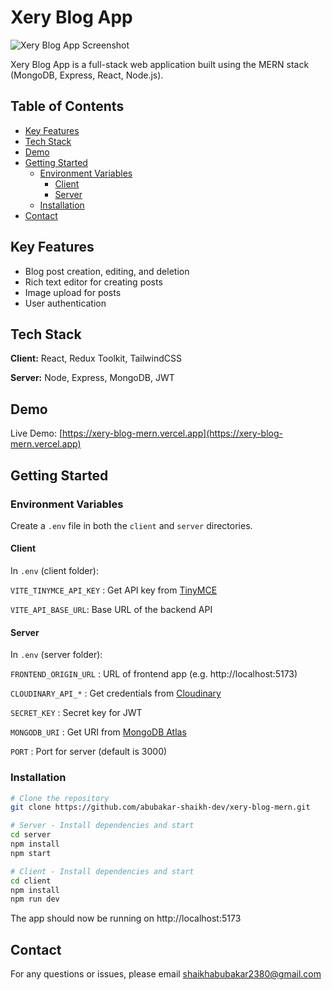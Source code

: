 # Xery Blog App

![Xery Blog App Screenshot](https://raw.githubusercontent.com/abubakar-shaikh-dev/xery-blog-mern/main/media/xery-blog-app.png)

Xery Blog App is a full-stack web application built using the MERN stack (MongoDB, Express, React, Node.js).

## Table of Contents 

- [Key Features](#key-features)
- [Tech Stack](#tech-stack)
- [Demo](#demo)
- [Getting Started](#getting-started)
  - [Environment Variables](#environment-variables)
    - [Client](#client)
    - [Server](#server)
  - [Installation](#installation)
- [Contact](#contact)

## Key Features

- Blog post creation, editing, and deletion
- Rich text editor for creating posts 
- Image upload for posts
- User authentication

## Tech Stack

**Client:** React, Redux Toolkit, TailwindCSS

**Server:** Node, Express, MongoDB, JWT

## Demo

Live Demo: [https://xery-blog-mern.vercel.app](https://xery-blog-mern.vercel.app) 

## Getting Started 

### Environment Variables

Create a `.env` file in both the `client` and `server` directories.

#### Client 

In `.env` (client folder):

`VITE_TINYMCE_API_KEY` : Get API key from [TinyMCE](https://www.tiny.cloud/)  

`VITE_API_BASE_URL`: Base URL of the backend API

#### Server

In `.env` (server folder):

`FRONTEND_ORIGIN_URL` : URL of frontend app (e.g. http://localhost:5173)

`CLOUDINARY_API_*` : Get credentials from [Cloudinary](https://cloudinary.com/)

`SECRET_KEY` : Secret key for JWT

`MONGODB_URI` : Get URI from [MongoDB Atlas](https://www.mongodb.com/atlas/database)

`PORT` : Port for server (default is 3000)

### Installation

```bash
# Clone the repository 
git clone https://github.com/abubakar-shaikh-dev/xery-blog-mern.git

# Server - Install dependencies and start
cd server  
npm install
npm start

# Client - Install dependencies and start 
cd client
npm install
npm run dev
```

The app should now be running on http://localhost:5173

## Contact 

For any questions or issues, please email shaikhabubakar2380@gmail.com
